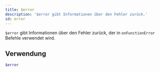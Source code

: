 ```yaml
---
title: $error
description: '$error gibt Informationen über den Fehler zurück.'
id: error
---
```


`$error` gibt Informationen über den Fehler zurück, der in `onFunctionError` Befehle verwendet wird.

## Verwendung

```php
$error
```